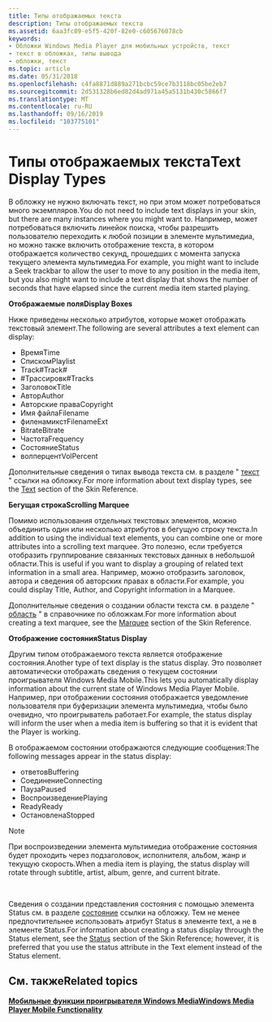 ```yaml
---
title: Типы отображаемых текста
description: Типы отображаемых текста
ms.assetid: 6aa3fc89-e5f5-420f-82e0-c605676078cb
keywords:
- Обложки Windows Media Player для мобильных устройств, текст
- текст в обложках, типы вывода
- обложки, текст
ms.topic: article
ms.date: 05/31/2018
ms.openlocfilehash: c4fa8871d889a271bcbc59ce7b3118bc05be2eb7
ms.sourcegitcommit: 2d531328b6ed82d4ad971a45a5131b430c5866f7
ms.translationtype: MT
ms.contentlocale: ru-RU
ms.lasthandoff: 09/16/2019
ms.locfileid: "103775101"
---
```

# <a name="text-display-types"></a><span data-ttu-id="d0ea1-106">Типы отображаемых текста</span><span class="sxs-lookup"><span data-stu-id="d0ea1-106">Text Display Types</span></span>

<span data-ttu-id="d0ea1-107">В обложку не нужно включать текст, но при этом может потребоваться много экземпляров.</span><span class="sxs-lookup"><span data-stu-id="d0ea1-107">You do not need to include text displays in your skin, but there are many instances where you might want to.</span></span> <span data-ttu-id="d0ea1-108">Например, может потребоваться включить линейок поиска, чтобы разрешить пользователю переходить к любой позиции в элементе мультимедиа, но можно также включить отображение текста, в котором отображается количество секунд, прошедших с момента запуска текущего элемента мультимедиа.</span><span class="sxs-lookup"><span data-stu-id="d0ea1-108">For example, you might want to include a Seek trackbar to allow the user to move to any position in the media item, but you also might want to include a text display that shows the number of seconds that have elapsed since the current media item started playing.</span></span>

<span data-ttu-id="d0ea1-109">**Отображаемые поля**</span><span class="sxs-lookup"><span data-stu-id="d0ea1-109">**Display Boxes**</span></span>

<span data-ttu-id="d0ea1-110">Ниже приведены несколько атрибутов, которые может отображать текстовый элемент.</span><span class="sxs-lookup"><span data-stu-id="d0ea1-110">The following are several attributes a text element can display:</span></span>

-   <span data-ttu-id="d0ea1-111">Время</span><span class="sxs-lookup"><span data-stu-id="d0ea1-111">Time</span></span>
-   <span data-ttu-id="d0ea1-112">Списком</span><span class="sxs-lookup"><span data-stu-id="d0ea1-112">Playlist</span></span>
-   <span data-ttu-id="d0ea1-113">Track\#</span><span class="sxs-lookup"><span data-stu-id="d0ea1-113">Track\#</span></span>
-   <span data-ttu-id="d0ea1-114">\#Трассировк</span><span class="sxs-lookup"><span data-stu-id="d0ea1-114">\#Tracks</span></span>
-   <span data-ttu-id="d0ea1-115">Заголовок</span><span class="sxs-lookup"><span data-stu-id="d0ea1-115">Title</span></span>
-   <span data-ttu-id="d0ea1-116">Автор</span><span class="sxs-lookup"><span data-stu-id="d0ea1-116">Author</span></span>
-   <span data-ttu-id="d0ea1-117">Авторские права</span><span class="sxs-lookup"><span data-stu-id="d0ea1-117">Copyright</span></span>
-   <span data-ttu-id="d0ea1-118">Имя файла</span><span class="sxs-lookup"><span data-stu-id="d0ea1-118">Filename</span></span>
-   <span data-ttu-id="d0ea1-119">филенамикст</span><span class="sxs-lookup"><span data-stu-id="d0ea1-119">FilenameExt</span></span>
-   <span data-ttu-id="d0ea1-120">Bitrate</span><span class="sxs-lookup"><span data-stu-id="d0ea1-120">Bitrate</span></span>
-   <span data-ttu-id="d0ea1-121">Частота</span><span class="sxs-lookup"><span data-stu-id="d0ea1-121">Frequency</span></span>
-   <span data-ttu-id="d0ea1-122">Состояние</span><span class="sxs-lookup"><span data-stu-id="d0ea1-122">Status</span></span>
-   <span data-ttu-id="d0ea1-123">волперцент</span><span class="sxs-lookup"><span data-stu-id="d0ea1-123">VolPercent</span></span>

<span data-ttu-id="d0ea1-124">Дополнительные сведения о типах вывода текста см. в разделе " [текст](text.md) " ссылки на обложку.</span><span class="sxs-lookup"><span data-stu-id="d0ea1-124">For more information about text display types, see the [Text](text.md) section of the Skin Reference.</span></span>

<span data-ttu-id="d0ea1-125">**Бегущая строка**</span><span class="sxs-lookup"><span data-stu-id="d0ea1-125">**Scrolling Marquee**</span></span>

<span data-ttu-id="d0ea1-126">Помимо использования отдельных текстовых элементов, можно объединить один или несколько атрибутов в бегущую строку текста.</span><span class="sxs-lookup"><span data-stu-id="d0ea1-126">In addition to using the individual text elements, you can combine one or more attributes into a scrolling text marquee.</span></span> <span data-ttu-id="d0ea1-127">Это полезно, если требуется отобразить группирование связанных текстовых данных в небольшой области.</span><span class="sxs-lookup"><span data-stu-id="d0ea1-127">This is useful if you want to display a grouping of related text information in a small area.</span></span> <span data-ttu-id="d0ea1-128">Например, можно отобразить заголовок, автора и сведения об авторских правах в области.</span><span class="sxs-lookup"><span data-stu-id="d0ea1-128">For example, you could display Title, Author, and Copyright information in a Marquee.</span></span>

<span data-ttu-id="d0ea1-129">Дополнительные сведения о создании области текста см. в разделе " [область](marquee.md) " в справочнике по обложкам.</span><span class="sxs-lookup"><span data-stu-id="d0ea1-129">For more information about creating a text marquee, see the [Marquee](marquee.md) section of the Skin Reference.</span></span>

<span data-ttu-id="d0ea1-130">**Отображение состояния**</span><span class="sxs-lookup"><span data-stu-id="d0ea1-130">**Status Display**</span></span>

<span data-ttu-id="d0ea1-131">Другим типом отображаемого текста является отображение состояния.</span><span class="sxs-lookup"><span data-stu-id="d0ea1-131">Another type of text display is the status display.</span></span> <span data-ttu-id="d0ea1-132">Это позволяет автоматически отображать сведения о текущем состоянии проигрывателя Windows Media Mobile.</span><span class="sxs-lookup"><span data-stu-id="d0ea1-132">This lets you automatically display information about the current state of Windows Media Player Mobile.</span></span> <span data-ttu-id="d0ea1-133">Например, при отображении состояния отображается уведомление пользователя при буферизации элемента мультимедиа, чтобы было очевидно, что проигрыватель работает.</span><span class="sxs-lookup"><span data-stu-id="d0ea1-133">For example, the status display will inform the user when a media item is buffering so that it is evident that the Player is working.</span></span>

<span data-ttu-id="d0ea1-134">В отображаемом состоянии отображаются следующие сообщения:</span><span class="sxs-lookup"><span data-stu-id="d0ea1-134">The following messages appear in the status display:</span></span>

-   <span data-ttu-id="d0ea1-135">ответов</span><span class="sxs-lookup"><span data-stu-id="d0ea1-135">Buffering</span></span>
-   <span data-ttu-id="d0ea1-136">Соединение</span><span class="sxs-lookup"><span data-stu-id="d0ea1-136">Connecting</span></span>
-   <span data-ttu-id="d0ea1-137">Пауза</span><span class="sxs-lookup"><span data-stu-id="d0ea1-137">Paused</span></span>
-   <span data-ttu-id="d0ea1-138">Воспроизведение</span><span class="sxs-lookup"><span data-stu-id="d0ea1-138">Playing</span></span>
-   <span data-ttu-id="d0ea1-139">Ready</span><span class="sxs-lookup"><span data-stu-id="d0ea1-139">Ready</span></span>
-   <span data-ttu-id="d0ea1-140">Остановлена</span><span class="sxs-lookup"><span data-stu-id="d0ea1-140">Stopped</span></span>

> [!Note]  
> <span data-ttu-id="d0ea1-141">При воспроизведении элемента мультимедиа отображение состояния будет проходить через подзаголовок, исполнителя, альбом, жанр и текущую скорость.</span><span class="sxs-lookup"><span data-stu-id="d0ea1-141">When a media item is playing, the status display will rotate through subtitle, artist, album, genre, and current bitrate.</span></span>

 

<span data-ttu-id="d0ea1-142">Сведения о создании представления состояния с помощью элемента Status см. в разделе [состояние](status.md) ссылки на обложку. Тем не менее предпочтительнее использовать атрибут Status в элементе text, а не в элементе Status.</span><span class="sxs-lookup"><span data-stu-id="d0ea1-142">For information about creating a status display through the Status element, see the [Status](status.md) section of the Skin Reference; however, it is preferred that you use the status attribute in the Text element instead of the Status element.</span></span>

## <a name="related-topics"></a><span data-ttu-id="d0ea1-143">См. также</span><span class="sxs-lookup"><span data-stu-id="d0ea1-143">Related topics</span></span>

<dl> <dt>

[<span data-ttu-id="d0ea1-144">**Мобильные функции проигрывателя Windows Media**</span><span class="sxs-lookup"><span data-stu-id="d0ea1-144">**Windows Media Player Mobile Functionality**</span></span>](windows-media-player-mobile-functionality.md)
</dt> </dl>

 

 




